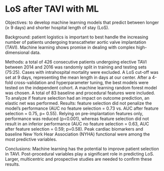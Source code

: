 # LoS after TAVI with ML

Objectives: to develop machine learning models that predict between longer (≥ 9 days) and shorter hospital length of stay (LoS). 

Background: patient logistics is important to best handle the increasing number of patients undergoing transcatheter aortic valve implantation (TAVI). Machine learning shows promise in dealing with complex high-dimensional data. 

Methods: a total of 426 consecutive patients undergoing elective TAVI between 2014 and 2016 was randomly split in training and testing sets (75:25). Cases with intrahospital mortality were excluded. A LoS cut-off was set at 9 days, representing the mean length in days at our center. After a 4-fold cross-validation and hyperparameter tuning, the best models were tested on the independent cohort. A machine learning random forest model was chosen. A total of 83 baseline and procedural features were included. To analyze if feature selection had an impact on outcome prediction, an elastic net was performed. Results: feature selection did not penalize the model’s performance (AUC no feature selection = 0.73 vs. AUC after feature selection = 0.75, p= 0.55). Relying on pre-implantation features only, performance was reduced (p<0.001), whereas feature selection did not result in an inferior performance (AUC no feature selection = 0.63, AUC after feature selection = 0.59; p=0.58). Peak cardiac biomarkers and baseline New York Hear Association (NYHA) functional were among the most predictive variables.

Conclusions: Machine learning has the potential to improve patient selection in TAVI. Post-procedural variables play a significant role in predicting LoS. Larger, multicentric and prospective studies are needed to confirm these results.
